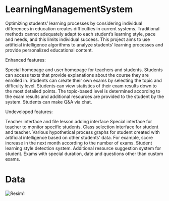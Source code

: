 # LearningManagementSystem

Optimizing students’ learning processes by considering individual differences in education creates difficulties in current systems. Traditional methods cannot adequately adapt to each student’s learning style, pace and needs, and this limits individual success. This project aims to use artificial intelligence algorithms to analyze students’ learning processes and provide personalized educational content.

Enhanced features:

Special homepage and user homepage for teachers and students.
Students can access texts that provide explanations about the course they are enrolled in.
Students can create their own exams by selecting the topic and difficulty level.
Students can view statistics of their exam results down to the most detailed points.
The topic-based level is determined according to the exam results and additional resources are provided to the student by the system.
Students can make Q&A via chat.

Undeveloped features:

Teacher interface and file lesson adding interface
Special interface for teacher to monitor specific students.
Class selection interface for student and teacher.
Various hypothetical process graphs for student created with artificial intelligence based on other students' data. For example, score increase in the next month according to the number of exams.
Student learning style detection system.
Additional resource suggestion system for student.
Exams with special duration, date and questions other than custom exams.


# Data 
![Resim1](https://github.com/user-attachments/assets/70b25c46-bfcb-4638-b533-23f360126fae)


